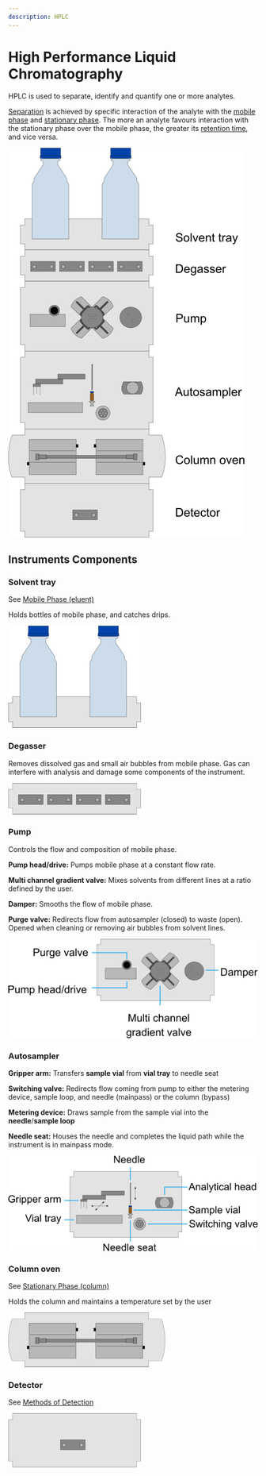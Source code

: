 ```yaml
---
description: HPLC
---
```


# High Performance Liquid Chromatography

HPLC is used to separate, identify and quantify one or more analytes.

[Separation](../methods-of-separation.md) is achieved by specific interaction of the analyte with the [mobile phase](./#mobile-phase) and [stationary phase](./#stationary-phase). The more an analyte favours interaction with the stationary phase over the mobile phase, the greater its [retention time](../system-suitability.md#retention-time), and vice versa.

![](../../../../.gitbook/assets/HPLC.png)

## Instruments Components

### Solvent tray

See [Mobile Phase (eluent)](method-development.md#mobile-phase-eluent)

Holds bottles of mobile phase, and catches drips.

![](<../../../../.gitbook/assets/Solvent tray (2).png>)

### Degasser

Removes dissolved gas and small air bubbles from mobile phase. Gas can interfere with analysis and damage some components of the instrument.

![](<../../../../.gitbook/assets/image (15).png>)

### Pump

Controls the flow and composition of mobile phase.

**Pump head/drive:** Pumps mobile phase at a constant flow rate.

**Multi channel gradient valve:** Mixes solvents from different lines at a ratio defined by the user.

**Damper:** Smooths the flow of mobile phase.

**Purge valve:** Redirects flow from autosampler (closed) to waste (open). Opened when cleaning or removing air bubbles from solvent lines.

![](<../../../../.gitbook/assets/labelled pump.png>)

### Autosampler

**Gripper arm:** Transfers **sample vial** from **vial tray** to needle seat

**Switching valve:** Redirects flow coming from pump to either the metering device, sample loop, and needle (mainpass) or the column (bypass)

**Metering device:** Draws sample from the sample vial into the **needle**/**sample loop**

**Needle seat:** Houses the needle and completes the liquid path while the instrument is in mainpass mode.

![](<../../../../.gitbook/assets/labelled autosampler.png>)

### Column oven

See [Stationary Phase (column)](method-development.md#stationary-phase-column)

Holds the column and maintains a temperature set by the user

![](<../../../../.gitbook/assets/image (14).png>)

### Detector

See [Methods of Detection](../methods-of-detection.md)

![](<../../../../.gitbook/assets/image (51).png>)
